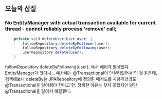 ## 오늘의 삽질

### No EntityManager with actual transaction available for current thread - cannot reliably process 'remove' call;

```java
    private void deleteUser(User user) {
        followRepository.deleteByFollower(user);
        followRepository.deleteByFollowing(user);
        userRepository.delete(user);
    }
```

followRepository.deleteByFollowing(user); 에서 에러가 발생했다.
EntityManager가 없다니... 예상에는 @Transactional이 안걸려있어서 인 것 같은데,
검색해보니 deleteBy는 JPARepository에 정의된 메서드를 사용하더라도 @Transactional을 달아줘야 한다고 함.
정확한 이유는 찾지 못했지만 일단 @Transactional을 달아서 해결했다.

